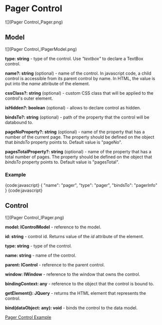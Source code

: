 # Pager Control

![](Pager Control_Pager.png)

## Model

![](Pager Control_IPagerModel.png)

**type: string** - type of the control. Use _"textbox"_ to declare a TextBox control.

**name?: string** (optional) - name of the control. In javascript code, a child control is accessible from its parent control by name. In HTML, the value is put into the _name_ attribute of the element.

**cssClass?: string** (optional) - custom CSS class that will be applied to the control's outer element.

**isHidden?: boolean** (optional) - allows to declare control as hidden.

**bindsTo?: string** (optional) - path of the property that the control will be databound to.

**pageNoProperty?: string** (optional) - name of the property that has a number of the current page. The property should be defined on the object that _bindsTo_ property points to. Default value is "pageNo".

**pagesTotalProperty?: string** (optional) - name of the property that has a total number of pages. The property should be defined on the object that _bindsTo_ property points to. Default value is "pagesTotal".

### Example

{code:javascript}
{
	"name": "pager",
	"type": "pager",
	"bindsTo": "pagerInfo"
}
{code:javascript}

## Control

![](Pager Control_IPager.png)

**model: IControlModel** - reference to the model.

**id: string** - control id. Returns value of the _id_ attribute of the element.

**type: string** - type of the control.

**name: string** - name of the control.

**parent: IControl** - reference to the parent control.

**window: IWindow** - reference to the window that owns the control.

**bindingContext: any** - reference to the object that the control is bound to.

**getElement(): JQuery** - returns the HTML element that represents the control.

**bind(dataObject: any): void** - binds the control to the data model.

[Pager Control Example](Pager-Control-Example.md)